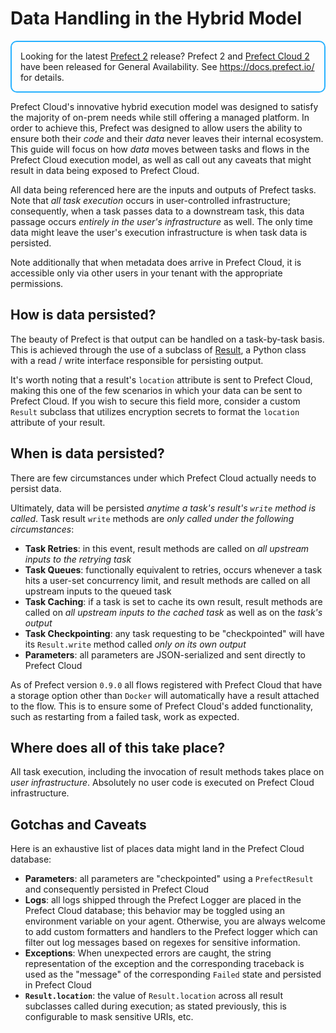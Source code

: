 # Data Handling in the Hybrid Model

<div style="border: 2px solid #27b1ff; border-radius: 10px; padding: 1em;">
Looking for the latest <a href="https://docs.prefect.io/">Prefect 2</a> release? Prefect 2 and <a href="https://app.prefect.cloud">Prefect Cloud 2</a> have been released for General Availability. See <a href="https://docs.prefect.io/">https://docs.prefect.io/</a> for details.
</div>

Prefect Cloud's innovative hybrid execution model was designed to satisfy the majority of on-prem needs while still offering a managed platform. In order to achieve this, Prefect was designed to allow users the ability to ensure both their _code_ and their _data_ never leaves their internal ecosystem. This guide will focus on how _data_ moves between tasks and flows in the Prefect Cloud execution model, as well as call out any caveats that might result in data being exposed to Prefect Cloud.

All data being referenced here are the inputs and outputs of Prefect tasks. Note that _all task execution_ occurs in user-controlled infrastructure; consequently, when a task passes data to a downstream task, this data passage occurs _entirely in the user's infrastructure_ as well. The only time data might leave the user's execution infrastructure is when task data is persisted.

Note additionally that when metadata does arrive in Prefect Cloud, it is accessible only via other users in your tenant with the appropriate permissions.

## How is data persisted?

The beauty of Prefect is that output can be handled on a task-by-task basis. This is achieved through the use of a subclass of [Result](/core/concepts/results.html), a Python class with a read / write interface responsible for persisting output.

It's worth noting that a result's `location` attribute is sent to Prefect Cloud, making this one of the few scenarios in which your data can be sent to Prefect Cloud. If you wish to secure this field more, consider a custom `Result` subclass that utilizes encryption secrets to format the `location` attribute of your result.

## When is data persisted?

There are few circumstances under which Prefect Cloud actually needs to persist data.

Ultimately, data will be persisted _anytime a task's result's `write` method is called_. Task result `write` methods are _only called under the following circumstances_:

- **Task Retries**: in this event, result methods are called on _all upstream inputs to the retrying task_
- **Task Queues**: functionally equivalent to retries, occurs whenever a task hits a user-set concurrency limit, and result methods are called on all upstream inputs to the queued task
- **Task Caching**: if a task is set to cache its own result, result methods are called on _all upstream inputs to the cached task_ as well as on the _task's output_
- **Task Checkpointing**: any task requesting to be "checkpointed" will have its `Result.write` method called _only on its own output_
- **Parameters**: all parameters are JSON-serialized and sent directly to Prefect Cloud

As of Prefect version `0.9.0` all flows registered with Prefect Cloud that have a storage option other than `Docker` will automatically have a result attached to the flow. This is to ensure some of Prefect Cloud's added functionality, such as restarting from a failed task, work as expected.

## Where does all of this take place?

All task execution, including the invocation of result methods takes place on _user infrastructure_. Absolutely no user code is executed on Prefect Cloud infrastructure.

## Gotchas and Caveats

Here is an exhaustive list of places data might land in the Prefect Cloud database:

- **Parameters**: all parameters are "checkpointed" using a `PrefectResult` and consequently persisted in Prefect Cloud
- **Logs**: all logs shipped through the Prefect Logger are placed in the Prefect Cloud database; this behavior may be toggled using an environment variable on your agent. Otherwise, you are always welcome to add custom formatters and handlers to the Prefect logger which can filter out log messages based on regexes for sensitive information.
- **Exceptions**: When unexpected errors are caught, the string representation of the exception and the corresponding traceback is used as the "message" of the corresponding `Failed` state and persisted in Prefect Cloud
- **`Result.location`**: the value of `Result.location` across all result subclasses called during execution; as stated previously, this is configurable to mask sensitive URIs, etc.
